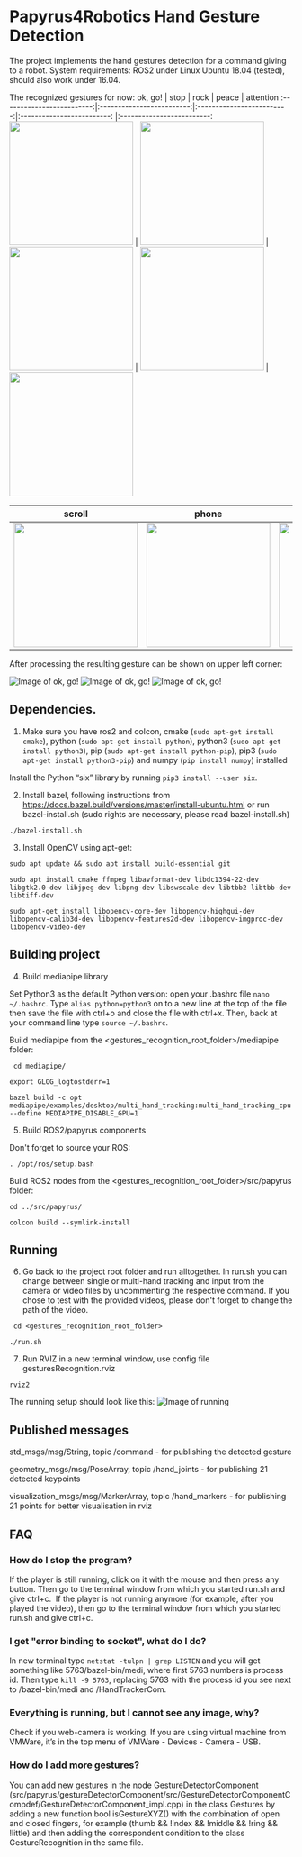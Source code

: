 # Papyrus4Robotics Hand Gesture Detection 

The project implements the hand gestures detection for a command giving to a robot.
System requirements: ROS2 under Linux Ubuntu 18.04 (tested), should also work under 16.04.

The recognized gestures for now:
ok, go!             |  stop | rock | peace |  attention
:-------------------------:|:-------------------------:|:-------------------------:|:-------------------------: |:-------------------------:
<img src="https://github.com/EkaterinaKapanzha/images/blob/master/images/qokgo.png" height="220"> | <img src="https://github.com/EkaterinaKapanzha/images/blob/master/images/qstop2.png" height="220">  |  <img src="https://github.com/EkaterinaKapanzha/images/blob/master/images/qrock.png" height="220"> | <img src="https://github.com/EkaterinaKapanzha/images/blob/master/images/qpeace.png" height="220"> | <img src="https://github.com/EkaterinaKapanzha/images/blob/master/images/qattention.png" height="220">

scroll           |  phone | left | right
:-------------------------:|:-------------------------:|:-------------------------:|:-------------------------:
<img src="https://github.com/EkaterinaKapanzha/images/blob/master/images/qscroll.png" width="220"> | <img src="https://github.com/EkaterinaKapanzha/images/blob/master/images/qphone.png" width="220">  |  <img src="https://github.com/EkaterinaKapanzha/images/blob/master/images/qleft.png" width="220"> | <img src="https://github.com/EkaterinaKapanzha/images/blob/master/images/qright.png" width="220">

After processing the resulting gesture can be shown on upper left corner:

![Image of ok, go!](https://github.com/EkaterinaKapanzha/images/blob/master/images/okgo.PNG)
![Image of ok, go!](https://github.com/EkaterinaKapanzha/images/blob/master/images/phone.PNG)
![Image of ok, go!](https://github.com/EkaterinaKapanzha/images/blob/master/images/peace.PNG)

## Dependencies.

1. Make sure you have ros2 and colcon, cmake (``sudo apt-get install cmake``), python (``sudo apt-get install python``), python3 (``sudo apt-get install python3``), pip (``sudo apt-get install python-pip``), pip3 (``sudo apt-get install python3-pip``)  and numpy (``pip install numpy``) installed

Install the Python “six” library by running ``pip3 install --user six``. 

2. Install bazel, following instructions from https://docs.bazel.build/versions/master/install-ubuntu.html or run bazel-install.sh (sudo rights are necessary, please read bazel-install.sh)

``./bazel-install.sh ``

3. Install OpenCV using apt-get:

``sudo apt update && sudo apt install build-essential git ``

``sudo apt install cmake ffmpeg libavformat-dev libdc1394-22-dev libgtk2.0-dev libjpeg-dev libpng-dev libswscale-dev libtbb2 libtbb-dev libtiff-dev``

``sudo apt-get install libopencv-core-dev libopencv-highgui-dev libopencv-calib3d-dev libopencv-features2d-dev libopencv-imgproc-dev libopencv-video-dev ``

## Building project

4. Build mediapipe library

Set Python3 as the default Python version: open your .bashrc file ``nano ~/.bashrc``. Type ``alias python=python3`` on to a new line at the top of the file then save the file with ctrl+o and close the file with ctrl+x. Then, back at your command line type ``source ~/.bashrc``.

Build mediapipe from the <gestures_recognition_root_folder>/mediapipe folder:

`` cd mediapipe/``

``export GLOG_logtostderr=1``

``bazel build -c opt mediapipe/examples/desktop/multi_hand_tracking:multi_hand_tracking_cpu --define MEDIAPIPE_DISABLE_GPU=1``

5. Build ROS2/papyrus components

Don't forget to source your ROS:

``. /opt/ros/setup.bash``

Build ROS2 nodes from the <gestures_recognition_root_folder>/src/papyrus folder:

``cd ../src/papyrus/``

``colcon build --symlink-install``

## Running

6. Go back to the project root folder and run alltogether. In run.sh you can change between single or multi-hand tracking and input from the camera or video files by uncommenting the respective command. If you chose to test with the provided videos, please don't forget to change the path of the video. 

`` cd <gestures_recognition_root_folder>``

``./run.sh ``

7. Run RVIZ in a new terminal window, use config file gesturesRecognition.rviz

``rviz2``

The running setup should look like this:
![Image of running](https://github.com/EkaterinaKapanzha/images/blob/master/images/scenario1.png)

## Published messages

std_msgs/msg/String, topic /command - for publishing the detected gesture

geometry_msgs/msg/PoseArray, topic /hand_joints - for publishing 21 detected keypoints

visualization_msgs/msg/MarkerArray, topic /hand_markers - for publishing 21 points for better visualisation in rviz

## FAQ
### How do I stop the program?
If the player is still running, click on it with the mouse and then press any button. Then go to the terminal window from which you started run.sh and give ctrl+c.  If the player is not running anymore (for example, after you played the video), then go to the terminal window from which you started run.sh and give ctrl+c.  

### I get "error binding to socket", what do I do?
In new terminal type ``netstat -tulpn | grep LISTEN`` and you will get something like 5763/bazel-bin/medi, where first 5763 numbers is process id. Then type ``kill -9 5763``, replacing 5763 with the process id you see next to /bazel-bin/medi and /HandTrackerCom. 

### Everything is running, but I cannot see any image, why?
Check if you web-camera is working. If you are using virtual machine from VMWare, it’s in the top menu of VMWare - Devices - Camera - USB.

### How do I add more gestures?
You can add new gestures in the node GestureDetectorComponent (src/papyrus/gestureDetectorComponent/src/GestureDetectorComponentCompdef/GestureDetectorComponent_impl.cpp) in the class Gestures by adding a new function bool isGestureXYZ() with the combination of open and closed fingers, for example (thumb && !index && !middle && !ring && !little) and then adding the correspondent condition to the class GestureRecognition in the same file.

